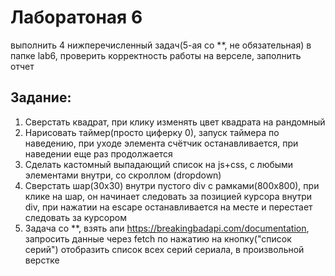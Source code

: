 # Лаборатоная 6
выполнить 4 нижперечисленный задач(5-ая со **, не обязательная) в папке lab6, проверить корректность работы на верселе, заполнить отчет
## Задание:
1. Сверстать квадрат, при клику изменять цвет квадрата на рандомный 
2. Нарисовать таймер(просто циферку 0), запуск таймера по наведению, при уходе элемента счётчик останавливается, при наведении еще раз продолжается
3. Сделать кастомный выпадающий список на js+css, с любыми элементами внутри, со скроллом (dropdown)
4. Сверстать шар(30x30) внутри пустого div с рамками(800х800), при клике на шар, он начинает следовать за позицией курсора внутри div, при нажатии на escape останавливается на месте и перестает следовать за курсором
5. Задача со **, взять апи https://breakingbadapi.com/documentation, запросить данные через fetch по нажатию на кнопку("список серий") отобразить список всех серий сериала, в произвольной верстке
